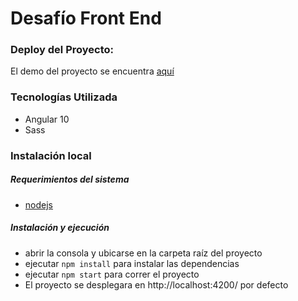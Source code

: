 # Desafío Front End

### Deploy del Proyecto:

El demo del proyecto se encuentra [aquí](https://frontend-recruiting-hsa.web.app/)

### Tecnologías Utilizada

* Angular 10
* Sass

### Instalación local

##### Requerimientos del sistema
* [nodejs](https://nodejs.org/)

##### Instalación y ejecución

* abrir la consola y ubicarse en la carpeta raíz del proyecto
* ejecutar ```npm install``` para instalar las dependencias
* ejecutar ```npm start``` para correr el proyecto
* El proyecto se desplegara en http://localhost:4200/ por defecto
